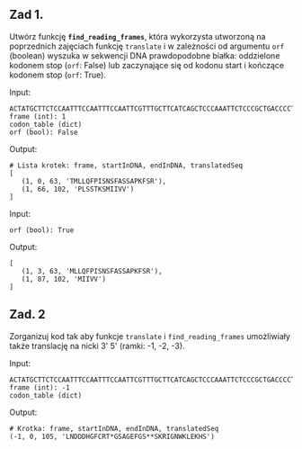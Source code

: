 ## Zad 1.
Utwórz funkcję **`find_reading_frames`**, która wykorzysta utworzoną na poprzednich zajęciach funkcję `translate` i w zależności od argumentu `orf` (boolean) wyszuka w sekwencji DNA prawdopodobne białka: oddzielone kodonem stop (`orf`: False) lub zaczynające się od kodonu start i kończące kodonem stop (`orf`: True).

Input:
```
ACTATGCTTCTCCAATTTCCAATTTCCAATTCGTTTGCTTCATCAGCTCCCAAATTCTCCCGCTGACCCCTAAGTTCTACAAAATCCATGATCATCGTCGTTTAG
frame (int): 1
codon_table (dict)
orf (bool): False 
```

Output:
````
# Lista krotek: frame, startInDNA, endInDNA, translatedSeq
[
   (1, 0, 63, 'TMLLQFPISNSFASSAPKFSR'), 
   (1, 66, 102, 'PLSSTKSMIIVV')
]
````

Input:
```
orf (bool): True
```

Output:
```
[
   (1, 3, 63, 'MLLQFPISNSFASSAPKFSR'), 
   (1, 87, 102, 'MIIVV')
]
```


## Zad. 2
Zorganizuj kod tak aby funkcje `translate` i `find_reading_frames` umożliwiały także translację na nicki 3' 5' (ramki: -1, -2, -3).

Input:
```
ACTATGCTTCTCCAATTTCCAATTTCCAATTCGTTTGCTTCATCAGCTCCCAAATTCTCCCGCTGACCCCTAAGTTCTACAAAATCCATGATCATCGTCGTTTAG
frame (int): -1
codon_table (dict)
```

Output:
````
# Krotka: frame, startInDNA, endInDNA, translatedSeq
(-1, 0, 105, 'LNDDDHGFCRT*GSAGEFGS**SKRIGNWKLEKHS')
````